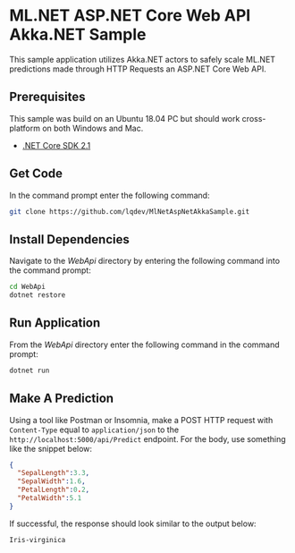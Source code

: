 # ML.NET ASP.NET Core Web API Akka.NET Sample

This sample application utilizes Akka.NET actors to safely scale ML.NET predictions made through HTTP Requests an ASP.NET Core Web API.

## Prerequisites

This sample was build on an Ubuntu 18.04 PC but should work cross-platform on both Windows and Mac.

- [.NET Core SDK 2.1](https://dotnet.microsoft.com/download/dotnet-core/2.1)

## Get Code

In the command prompt enter the following command:

```bash
git clone https://github.com/lqdev/MlNetAspNetAkkaSample.git
```

## Install Dependencies

Navigate to the *WebApi* directory by entering the following command into the command prompt:

```bash
cd WebApi
dotnet restore
```

## Run Application

From the *WebApi* directory enter the following command in the command prompt:

```bash
dotnet run
```

## Make A Prediction

Using a tool like Postman or Insomnia, make a POST HTTP request with `Content-Type` equal to `application/json` to the `http://localhost:5000/api/Predict` endpoint. For the body, use something like the snippet below:

```json
{
  "SepalLength":3.3,
  "SepalWidth":1.6,
  "PetalLength":0.2,
  "PetalWidth":5.1
}
```

If successful, the response should look similar to the output below:

```bash
Iris-virginica
```